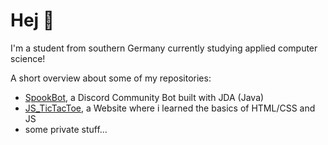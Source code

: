 # Hej 🙂

I'm a student from southern Germany currently studying applied computer science! 

A short overview about some of my repositories:
- [SpookBot](https://github.com/Evolinox/SpookBot), a Discord Community Bot built with JDA (Java)
- [JS_TicTacToe](https://github.com/Evolinox/JS_TicTacToe), a Website where i learned the basics of HTML/CSS and JS
- some private stuff...

<!---
Spooki02/Spooki02 is a ✨ special ✨ repository because its `README.md` (this file) appears on your GitHub profile.
You can click the Preview link to take a look at your changes.
--->

